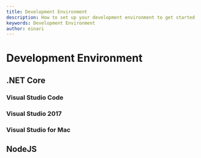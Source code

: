 ```yaml
---
title: Development Environment
description: How to set up your development environment to get started
keywords: Development Environment
author: einari
---
```

# Development Environment

## .NET Core

### Visual Studio Code

### Visual Studio 2017

### Visual Studio for Mac

## NodeJS